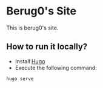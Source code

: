 # Berug0's Site

This is berug0's site.


## How to run it locally?

* Install [Hugo](https://gohugo.io/)
* Execute the following command:

```
hugo serve
```